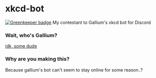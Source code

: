 # xkcd-bot

[![Greenkeeper badge](https://badges.greenkeeper.io/jennasisis/xkcd-bot.svg)](https://greenkeeper.io/)
My contestant to Gallium's xkcd bot for Discord

### Wait, who's Gallium?
[idk, some dude](http://github.com/benzarr410)

### Why are you making this?
Because gallium's bot can't seem to stay online for some reason..?
